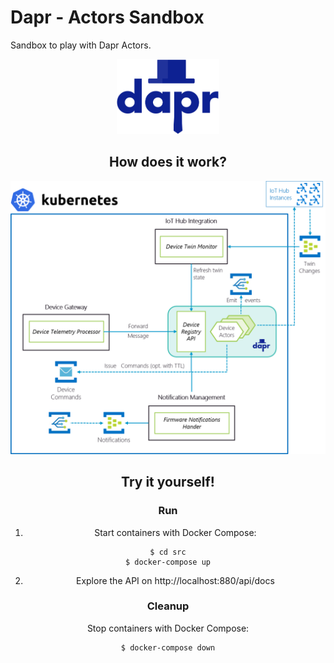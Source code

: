 # Dapr - Actors Sandbox

Sandbox to play with Dapr Actors.

<div style="text-align: center"><img src="https://github.com/dapr/dapr/raw/master/img/dapr_logo.svg" height="120px">

## How does it work?

![POC](./media/POC.png)

## Try it yourself!

### Run

1. Start containers with Docker Compose:

```shell
$ cd src
$ docker-compose up
```

2. Explore the API on http://localhost:880/api/docs

### Cleanup

Stop containers with Docker Compose:

```shell
$ docker-compose down
```
